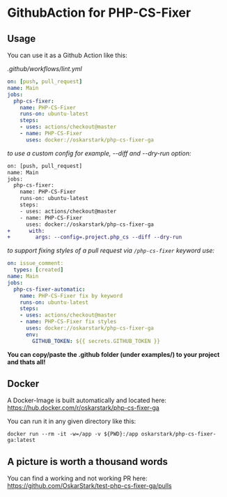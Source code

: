 # GithubAction for PHP-CS-Fixer

## Usage

You can use it as a Github Action like this:

_.github/workflows/lint.yml_
```yml
on: [push, pull_request]
name: Main
jobs:
  php-cs-fixer:
    name: PHP-CS-Fixer
    runs-on: ubuntu-latest
    steps:
    - uses: actions/checkout@master
    - name: PHP-CS-Fixer
      uses: docker://oskarstark/php-cs-fixer-ga
```

_to use a custom config for example, --diff and --dry-run option:_
```diff
on: [push, pull_request]
name: Main
jobs:
  php-cs-fixer:
    name: PHP-CS-Fixer
    runs-on: ubuntu-latest
    steps:
    - uses: actions/checkout@master
    - name: PHP-CS-Fixer
      uses: docker://oskarstark/php-cs-fixer-ga
+      with:
+        args: --config=.project.php_cs --diff --dry-run
```

_to support fixing styles of a pull request via `/php-cs-fixer` keyword use:_

```yml
on: issue_comment:
  types: [created]
name: Main
jobs:
  php-cs-fixer-automatic:
    name: PHP-CS-Fixer fix by keyword
    runs-on: ubuntu-latest
    steps:
    - uses: actions/checkout@master
    - name: PHP-CS-Fixer fix styles
      uses: docker://oskarstark/php-cs-fixer-ga
      env:
        GITHUB_TOKEN: ${{ secrets.GITHUB_TOKEN }}
```

**You can copy/paste the .github folder (under examples/) to your project and thats all!**

## Docker

A Docker-Image is built automatically and located here:
https://hub.docker.com/r/oskarstark/php-cs-fixer-ga

You can run it in any given directory like this:

`docker run --rm -it -w=/app -v ${PWD}:/app oskarstark/php-cs-fixer-ga:latest`

## A picture is worth a thousand words

You can find a working and not working PR here:
https://github.com/OskarStark/test-php-cs-fixer-ga/pulls
